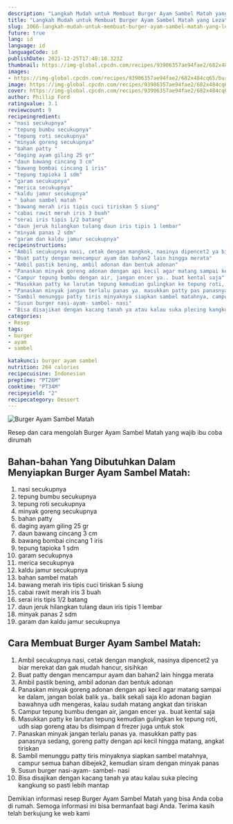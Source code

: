 ```yaml
---
description: "Langkah Mudah untuk Membuat Burger Ayam Sambel Matah yang Lezat Sekali"
title: "Langkah Mudah untuk Membuat Burger Ayam Sambel Matah yang Lezat Sekali"
slug: 1066-langkah-mudah-untuk-membuat-burger-ayam-sambel-matah-yang-lezat-sekali
future: true
lang: id
language: id
languageCode: id
publishDate: 2021-12-25T17:48:10.323Z 
thumbnail: https://img-global.cpcdn.com/recipes/93906357ae94fae2/682x484cq65/burger-ayam-sambel-matah-foto-resep-utama.png
images:
- https://img-global.cpcdn.com/recipes/93906357ae94fae2/682x484cq65/burger-ayam-sambel-matah-foto-resep-utama.png
image: https://img-global.cpcdn.com/recipes/93906357ae94fae2/682x484cq65/burger-ayam-sambel-matah-foto-resep-utama.png
cover: https://img-global.cpcdn.com/recipes/93906357ae94fae2/682x484cq65/burger-ayam-sambel-matah-foto-resep-utama.png
author: Phillip Ford
ratingvalue: 3.1
reviewcount: 9
recipeingredient:
- "nasi secukupnya"
- "tepung bumbu secukupnya"
- "tepung roti secukupnya"
- "minyak goreng secukupnya"
- "bahan patty "
- "daging ayam giling 25 gr"
- "daun bawang cincang 3 cm"
- "bawang bombai cincang 1 iris"
- "tepung tapioka 1 sdm"
- "garam secukupnya"
- "merica secukupnya"
- "kaldu jamur secukupnya"
- " bahan sambel matah "
- "bawang merah iris tipis cuci tiriskan 5 siung"
- "cabai rawit merah iris 3 buah"
- "serai iris tipis 1/2 batang"
- "daun jeruk hilangkan tulang daun iris tipis 1 lembar"
- "minyak panas 2 sdm"
- "garam dan kaldu jamur secukupnya"
recipeinstructions:
- "Ambil secukupnya nasi, cetak dengan mangkok, nasinya dipencet2 ya biar merekat dan gak mudah hancur, sisihkan"
- "Buat patty dengan mencampur ayam dan bahan2 lain hingga merata"
- "Ambil pastik bening, ambil adonan dan bentuk adonan"
- "Panaskan minyak goreng adonan dengan api kecil agar matang sampai ke dalam, jangan bolak balik ya.. balik sekali saja klo adonan bagian bawahnya udh mengeras, kalau sudah matang angkat dan tiriskan"
- "Campur tepung bumbu dengan air, jangan encer ya.. buat kental saja"
- "Masukkan patty ke larutan tepung kemudian gulingkan ke tepung roti, udh siap goreng atau bs disimpan d frezer juga untuk stok"
- "Panaskan minyak jangan terlalu panas ya. masukkan patty pas panasnya sedang, goreng patty dengan api kecil hingga matang, angkat tiriskan"
- "Sambil menunggu patty tiris minyaknya siapkan sambel matahnya, campur semua bahan dibejek2, kemudian siram dengan minyak panas"
- "Susun burger nasi-ayam- sambel- nasi"
- "Bisa disajikan dengan kacang tanah ya atau kalau suka plecing kangkung so pasti lebih mantap"
categories:
- Resep
tags:
- burger
- ayam
- sambel

katakunci: burger ayam sambel 
nutrition: 264 calories
recipecuisine: Indonesian
preptime: "PT26M"
cooktime: "PT34M"
recipeyield: "2"
recipecategory: Dessert
---
```



![Burger Ayam Sambel Matah](https://img-global.cpcdn.com/recipes/93906357ae94fae2/682x484cq65/burger-ayam-sambel-matah-foto-resep-utama.png)

Resep dan cara mengolah  Burger Ayam Sambel Matah yang wajib ibu coba dirumah

<!--inarticleads1-->

## Bahan-bahan Yang Dibutuhkan Dalam Menyiapkan Burger Ayam Sambel Matah:

1. nasi secukupnya
1. tepung bumbu secukupnya
1. tepung roti secukupnya
1. minyak goreng secukupnya
1. bahan patty 
1. daging ayam giling 25 gr
1. daun bawang cincang 3 cm
1. bawang bombai cincang 1 iris
1. tepung tapioka 1 sdm
1. garam secukupnya
1. merica secukupnya
1. kaldu jamur secukupnya
1.  bahan sambel matah 
1. bawang merah iris tipis cuci tiriskan 5 siung
1. cabai rawit merah iris 3 buah
1. serai iris tipis 1/2 batang
1. daun jeruk hilangkan tulang daun iris tipis 1 lembar
1. minyak panas 2 sdm
1. garam dan kaldu jamur secukupnya



<!--inarticleads2-->

## Cara Membuat Burger Ayam Sambel Matah:

1. Ambil secukupnya nasi, cetak dengan mangkok, nasinya dipencet2 ya biar merekat dan gak mudah hancur, sisihkan
1. Buat patty dengan mencampur ayam dan bahan2 lain hingga merata
1. Ambil pastik bening, ambil adonan dan bentuk adonan
1. Panaskan minyak goreng adonan dengan api kecil agar matang sampai ke dalam, jangan bolak balik ya.. balik sekali saja klo adonan bagian bawahnya udh mengeras, kalau sudah matang angkat dan tiriskan
1. Campur tepung bumbu dengan air, jangan encer ya.. buat kental saja
1. Masukkan patty ke larutan tepung kemudian gulingkan ke tepung roti, udh siap goreng atau bs disimpan d frezer juga untuk stok
1. Panaskan minyak jangan terlalu panas ya. masukkan patty pas panasnya sedang, goreng patty dengan api kecil hingga matang, angkat tiriskan
1. Sambil menunggu patty tiris minyaknya siapkan sambel matahnya, campur semua bahan dibejek2, kemudian siram dengan minyak panas
1. Susun burger nasi-ayam- sambel- nasi
1. Bisa disajikan dengan kacang tanah ya atau kalau suka plecing kangkung so pasti lebih mantap




Demikian informasi  resep Burger Ayam Sambel Matah   yang bisa Anda coba di rumah. Semoga informasi ini bisa bermanfaat bagi Anda. Terima kasih telah berkujung ke web kami
